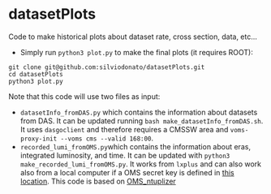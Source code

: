 # datasetPlots
Code to make historical plots about dataset rate, cross section, data, etc...

- Simply run `python3 plot.py` to make the final plots (it requires ROOT):
```
git clone git@github.com:silviodonato/datasetPlots.git
cd datasetPlots
python3 plot.py
```


Note that this code will use two files as input:
  - `datasetInfo_fromDAS.py` which contains the information about datasets from DAS.
It can be updated running `bash make_datasetInfo_fromDAS.sh`. It uses `dasgoclient` and therefore requires a CMSSW area and `voms-proxy-init --voms cms --valid 168:00`.
  - `recorded_lumi_fromOMS.py`which contains the information about eras, integrated luminosity, and time. 
It can be updated with `python3 make_recorded_lumi_fromOMS.py`. It works from `lxplus` and can also work also from a local computer if a OMS secret key is defined in [this location](https://github.com/silviodonato/datasetPlots/blob/main/tools.py#L12). This code is based on [OMS_ntuplizer](https://github.com/silviodonato/OMSRatesNtuple/tree/main/OMS_ntuplizer#oms-ntuplizer) 
